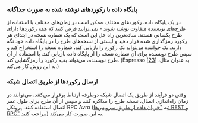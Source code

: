 ### پایگاه داده با رکوردهای نوشته شده به صورت جداگانه

در یک پایگاه داده، رکوردهای مختلف ممکن است در زمان‌های مختلف با استفاده از طرح‌های نویسنده متفاوت نوشته شوند - نمی‌توانید فرض کنید که همه رکوردها دارای طرح یکسانی هستند. ساده‌ترین راه حل این است که یک شماره نسخه در ابتدای هر رکورد رمزگذاری شده قرار دهید و لیستی از نسخه‌های طرح را در پایگاه داده خود نگه دارید. یک خواننده می‌تواند یک رکورد را بازیابی کند، شماره نسخه را استخراج کند و سپس طرح نویسنده برای آن شماره نسخه را از پایگاه داده بازیابی کند. با استفاده از آن طرح نویسنده، می‌تواند بقیه رکورد را رمزگشایی کند.
(Espresso [[23](ch04.html#Auradkar2015wz)] به عنوان مثال، به این روش کار می‌کند.)

### ارسال رکوردها از طریق اتصال شبکه

وقتی دو فرآیند از طریق یک اتصال شبکه دوطرفه ارتباط برقرار می‌کنند، می‌توانند در زمان راه‌اندازی اتصال، نسخه طرح را مذاکره کنند و سپس از آن طرح برای طول عمر اتصال استفاده کنند. پروتکل RPC Avro (به ["جریان داده از طریق سرویس‌ها: REST و RPC"](#sec_encoding_dataflow_rpc) مراجعه کنید) به این صورت کار می‌کند.